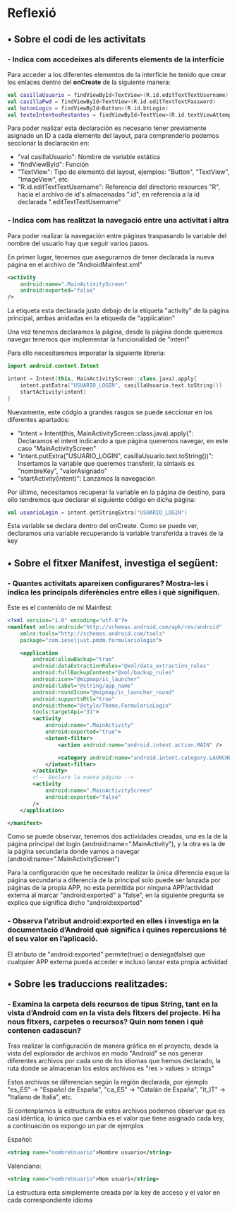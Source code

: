 # __Reflexió__

## __• Sobre el codi de les activitats__

### __- Indica com accedeixes als diferents elements de la interfície__

Para acceder a los diferentes elementos de la interfície he tenido que crear los enlaces dentro del __onCreate__ de la siguiente manera:

``` kotlin
val casillaUsuario = findViewById<TextView>(R.id.editTextTextUsername)
val casillaPwd = findViewById<TextView>(R.id.editTextTextPassword)
val botonLogin = findViewById<Button>(R.id.btLogin)
val textoIntentosRestantes = findViewById<TextView>(R.id.textViewAttempts)
```

Para poder realizar esta declaración es necesario tener previamente asignado un ID a cada elemento del layout, para comprenderlo podemos seccionar la declaración en:

- "val casillaUsuario": Nombre de variable estática
- "findViewById": Función
- "TextView": Tipo de elemento del layout, ejemplos: "Button", "TextView", "ImageView", etc.
- "R.id.editTextTextUsername": Referencia del directorio resources "R", hacia el archivo de id's almacenadas ".id", en referencia a la id declarada ".editTextTextUsername"

### __- Indica com has realitzat la navegació entre una activitat i altra__

Para poder realizar la navegación entre páginas traspasando la variable del nombre del usuario hay que seguir varios pasos.

En primer lugar, tenemos que asegurarnos de tener declarada la nueva página en el archivo de "AndroidMainfest.xml"

```xml
<activity
    android:name=".MainActivityScreen"
    android:exported="false"
/>
```

La etiqueta esta declarada justo debajo de la etiqueta "activity" de la página principal, ambas anidadas en la etiqueda de "application"

Una vez tenemos declaramos la página, desde la página donde queremos navegar tenemos que implementar la funcionalidad de "intent"

Para ello necesitaremos imporatar la siguiente libreria:
```kotlin
import android.content.Intent
```

```kotlin
intent = Intent(this, MainActivityScreen::class.java).apply{
    intent.putExtra("USUARIO_LOGIN", casillaUsuario.text.toString())
    startActivity(intent)
}
```

Nuevamente, este códgio a grandes rasgos se puede seccionar en los diferentes apartados:

- "intent = Intent(this, MainActivityScreen::class.java).apply{": Declaramos el intent indicando a que página queremos navegar, en este caso "MainActivityScreen"
- "intent.putExtra("USUARIO_LOGIN", casillaUsuario.text.toString())": Insertamos la variable que queremos transferir, la sintaxis es "nombreKey", "valorAsignado"
- "startActivity(intent)": Lanzamos la navegación

Por último, necesitamos recuperar la variable en la página de destino, para ello tendremos que declarar el siguiente código en dicha página:

```kotlin
val usuarioLogin = intent.getStringExtra("USUARIO_LOGIN")
```

Esta variable se declara dentro del onCreate. Como se puede ver, declaramos una variable recuperando la variable transferida a través de la key

## __• Sobre el fitxer Manifest, investiga el següent:__

### __- Quantes activitats apareixen configurares? Mostra-les i indica les principals diferències entre elles i què signifiquen.__

Este es el contenido de mi Mainfest:
```xml
<?xml version="1.0" encoding="utf-8"?>
<manifest xmlns:android="http://schemas.android.com/apk/res/android"
    xmlns:tools="http://schemas.android.com/tools"
    package="com.ieseljust.pmdm.formulariologin">

    <application
        android:allowBackup="true"
        android:dataExtractionRules="@xml/data_extraction_rules"
        android:fullBackupContent="@xml/backup_rules"
        android:icon="@mipmap/ic_launcher"
        android:label="@string/app_name"
        android:roundIcon="@mipmap/ic_launcher_round"
        android:supportsRtl="true"
        android:theme="@style/Theme.FormularioLogin"
        tools:targetApi="31">
        <activity
            android:name=".MainActivity"
            android:exported="true">
            <intent-filter>
                <action android:name="android.intent.action.MAIN" />

                <category android:name="android.intent.category.LAUNCHER" />
            </intent-filter>
        </activity>
        <!-- Declaro la nueva página -->
        <activity
            android:name=".MainActivityScreen"
            android:exported="false"
        />
    </application>

</manifest>
```

Como se puede observar, tenemos dos actividades creadas, una es la de la página principal del login (android:name=".MainActivity"), y la otra es la de la página secundaria donde vamos a navegar (android:name=".MainActivityScreen")

Para la configuración que he necesitado realizar la única diferencia esque la página secundaria a diferencia de la principal solo puede ser lanzada por páginas de la propia APP, no esta permitida por ninguna APP/actividad externa al marcar "android:exported" a "false", en la siguiente pregunta se explica que significa dicho "android:exported"

### __- Observa l’atribut android:exported en elles i investiga en la documentació d’Android què significa i quines repercusions té el seu valor en l’aplicació.__

El atributo de "android:exported" permite(true) o deniega(false) que cualquier APP externa pueda acceder e incluso lanzar esta propia actividad

## __• Sobre les traduccions realitzades:__

### __- Examina la carpeta dels recursos de tipus String, tant en la vista d’Android com en la vista dels fitxers del projecte. Hi ha nous fitxers, carpetes o recursos? Quin nom tenen i què contenen cadascun?__

Tras realizar la configuración de manera gráfica en el proyecto, desde la vista del explorador de archivos en modo "Android" se nos generar diferentes archivos por cada uno de los idiomas que hemos declarado, la ruta donde se almacenan los estos archivos es "res > values > strings"

Estos archivos se diferencian según la región declarada, por ejemplo "es_ES" -> "Español de España", "ca_ES" -> "Catalán de España", "it_IT" -> "Italiano de Italia", etc.

Si contenplamos la estructura de estos archivos podemos observar que es casi idéntica, lo único que cambia es el valor que tiene asignado cada key, a continuación os expongo un par de ejemplos

Español:
```xml
<string name="nombreUsuario">Nombre usuario</string>
```

Valenciano:
```xml
<string name="nombreUsuario">Nom usuari</string>
```

La estructura esta simplemente creada por la key de acceso y el valor en cada correspondiente idioma